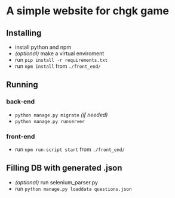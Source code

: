 # A simple website for chgk game

## Installing
* install python and npm
* *(optional)* make a virtual enviroment
* run `pip install -r requirements.txt`
* run `npm install` from `./front_end/`

## Running
### back-end
* `python manage.py migrate` *(if needed)*
* `python manage.py runserver`

### front-end
* run `npm run-script start` from `./front_end/`

## Filling DB with generated .json
* *(optional)* run selenium_parser.py
* run `python manage.py loaddata questions.json`
